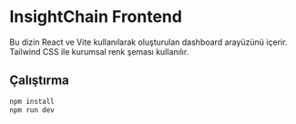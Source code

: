 # InsightChain Frontend

Bu dizin React ve Vite kullanılarak oluşturulan dashboard arayüzünü içerir. Tailwind CSS ile kurumsal renk şeması kullanılır.

## Çalıştırma

```bash
npm install
npm run dev
```
